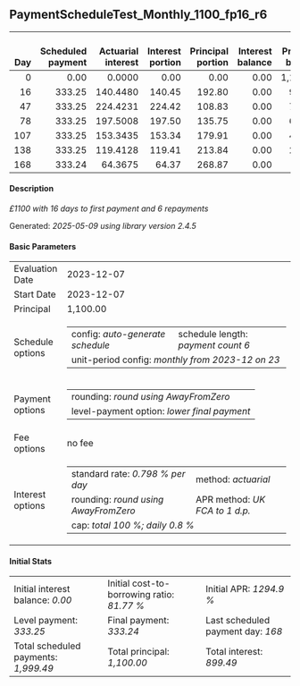 <h2>PaymentScheduleTest_Monthly_1100_fp16_r6</h2>
<table>
    <thead style="vertical-align: bottom;">
        <th style="text-align: right;">Day</th>
        <th style="text-align: right;">Scheduled payment</th>
        <th style="text-align: right;">Actuarial interest</th>
        <th style="text-align: right;">Interest portion</th>
        <th style="text-align: right;">Principal portion</th>
        <th style="text-align: right;">Interest balance</th>
        <th style="text-align: right;">Principal balance</th>
        <th style="text-align: right;">Total actuarial interest</th>
        <th style="text-align: right;">Total interest</th>
        <th style="text-align: right;">Total principal</th>
    </thead>
    <tr style="text-align: right;">
        <td class="ci00">0</td>
        <td class="ci01" style="white-space: nowrap;">0.00</td>
        <td class="ci02">0.0000</td>
        <td class="ci03">0.00</td>
        <td class="ci04">0.00</td>
        <td class="ci05">0.00</td>
        <td class="ci06">1,100.00</td>
        <td class="ci07">0.0000</td>
        <td class="ci08">0.00</td>
        <td class="ci09">0.00</td>
    </tr>
    <tr style="text-align: right;">
        <td class="ci00">16</td>
        <td class="ci01" style="white-space: nowrap;">333.25</td>
        <td class="ci02">140.4480</td>
        <td class="ci03">140.45</td>
        <td class="ci04">192.80</td>
        <td class="ci05">0.00</td>
        <td class="ci06">907.20</td>
        <td class="ci07">140.4480</td>
        <td class="ci08">140.45</td>
        <td class="ci09">192.80</td>
    </tr>
    <tr style="text-align: right;">
        <td class="ci00">47</td>
        <td class="ci01" style="white-space: nowrap;">333.25</td>
        <td class="ci02">224.4231</td>
        <td class="ci03">224.42</td>
        <td class="ci04">108.83</td>
        <td class="ci05">0.00</td>
        <td class="ci06">798.37</td>
        <td class="ci07">364.8711</td>
        <td class="ci08">364.87</td>
        <td class="ci09">301.63</td>
    </tr>
    <tr style="text-align: right;">
        <td class="ci00">78</td>
        <td class="ci01" style="white-space: nowrap;">333.25</td>
        <td class="ci02">197.5008</td>
        <td class="ci03">197.50</td>
        <td class="ci04">135.75</td>
        <td class="ci05">0.00</td>
        <td class="ci06">662.62</td>
        <td class="ci07">562.3719</td>
        <td class="ci08">562.37</td>
        <td class="ci09">437.38</td>
    </tr>
    <tr style="text-align: right;">
        <td class="ci00">107</td>
        <td class="ci01" style="white-space: nowrap;">333.25</td>
        <td class="ci02">153.3435</td>
        <td class="ci03">153.34</td>
        <td class="ci04">179.91</td>
        <td class="ci05">0.00</td>
        <td class="ci06">482.71</td>
        <td class="ci07">715.7154</td>
        <td class="ci08">715.71</td>
        <td class="ci09">617.29</td>
    </tr>
    <tr style="text-align: right;">
        <td class="ci00">138</td>
        <td class="ci01" style="white-space: nowrap;">333.25</td>
        <td class="ci02">119.4128</td>
        <td class="ci03">119.41</td>
        <td class="ci04">213.84</td>
        <td class="ci05">0.00</td>
        <td class="ci06">268.87</td>
        <td class="ci07">835.1282</td>
        <td class="ci08">835.12</td>
        <td class="ci09">831.13</td>
    </tr>
    <tr style="text-align: right;">
        <td class="ci00">168</td>
        <td class="ci01" style="white-space: nowrap;">333.24</td>
        <td class="ci02">64.3675</td>
        <td class="ci03">64.37</td>
        <td class="ci04">268.87</td>
        <td class="ci05">0.00</td>
        <td class="ci06">0.00</td>
        <td class="ci07">899.4957</td>
        <td class="ci08">899.49</td>
        <td class="ci09">1,100.00</td>
    </tr>
</table>
<h4>Description</h4>
<p><i>£1100 with 16 days to first payment and 6 repayments</i></p>
<p>Generated: <i>2025-05-09 using library version 2.4.5</i></p>
<h4>Basic Parameters</h4>
<table>
    <tr>
        <td>Evaluation Date</td>
        <td>2023-12-07</td>
    </tr>
    <tr>
        <td>Start Date</td>
        <td>2023-12-07</td>
    </tr>
    <tr>
        <td>Principal</td>
        <td>1,100.00</td>
    </tr>
    <tr>
        <td>Schedule options</td>
        <td>
            <table>
                <tr>
                    <td>config: <i>auto-generate schedule</i></td>
                    <td>schedule length: <i><i>payment count</i> 6</i></td>
                </tr>
                <tr>
                    <td colspan="2" style="white-space: nowrap;">unit-period config: <i>monthly from 2023-12 on 23</i></td>
                </tr>
            </table>
        </td>
    </tr>
    <tr>
        <td>Payment options</td>
        <td>
            <table>
                <tr>
                    <td>rounding: <i>round using AwayFromZero</i></td>
                </tr>
                <tr>
                    <td>level-payment option: <i>lower&nbsp;final&nbsp;payment</i></td>
                </tr>
            </table>
        </td>
    </tr>
    <tr>
        <td>Fee options</td>
        <td>no fee
        </td>
    </tr>
    <tr>
        <td>Interest options</td>
        <td>
            <table>
                <tr>
                    <td>standard rate: <i>0.798 % per day</i></td>
                    <td>method: <i>actuarial</i></td>
                </tr>
                <tr>
                    <td>rounding: <i>round using AwayFromZero</i></td>
                    <td>APR method: <i>UK FCA to 1 d.p.</i></td>
                </tr>
                <tr>
                    <td colspan="2">cap: <i>total 100 %; daily 0.8 %</td>
                </tr>
            </table>
        </td>
    </tr>
</table>
<h4>Initial Stats</h4>
<table>
    <tr>
        <td>Initial interest balance: <i>0.00</i></td>
        <td>Initial cost-to-borrowing ratio: <i>81.77 %</i></td>
        <td>Initial APR: <i>1294.9 %</i></td>
    </tr>
    <tr>
        <td>Level payment: <i>333.25</i></td>
        <td>Final payment: <i>333.24</i></td>
        <td>Last scheduled payment day: <i>168</i></td>
    </tr>
    <tr>
        <td>Total scheduled payments: <i>1,999.49</i></td>
        <td>Total principal: <i>1,100.00</i></td>
        <td>Total interest: <i>899.49</i></td>
    </tr>
</table>